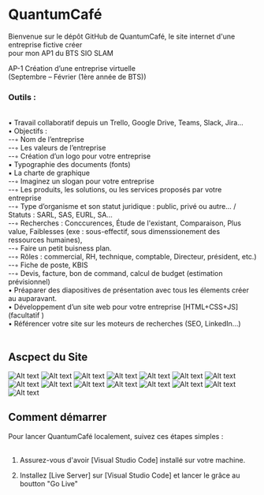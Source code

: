 # QuantumCafé <br>
Bienvenue sur le dépôt GitHub de QuantumCafé, le site internet d'une entreprise fictive créer <br> pour mon AP1 du BTS SIO SLAM <br>

AP-1 Création d’une entreprise virtuelle <br>
(Septembre – Février (1ère année de BTS)) 
 <br>
### Outils :
 <br>
• Travail collaboratif depuis un Trello, Google Drive, Teams, Slack, Jira… <br>
• Objectifs : <br>
--◦ Nom de l’entreprise <br>
--◦ Les valeurs de l’entreprise <br>
--◦ Création d’un logo pour votre entreprise <br>
▪ Typographie des documents (fonts) <br>
▪ La charte de graphique <br>
--◦ Imaginez un slogan pour votre entreprise <br>
--◦ Les produits, les solutions, ou les services proposés par votre entreprise <br>
--◦ Type d’organisme et son statut juridique : public, privé ou autre… / Statuts : SARL, SAS,  EURL, SA… <br>
--◦ Recherches : Conccurences, Étude de l'existant, Comparaison, Plus value, Faiblesses (exe : sous-effectif, sous dimenssionement des ressources humaines), <br>
--◦ Faire un petit buisness plan. <br>
--◦ Rôles : commercial, RH, technique, comptable, Directeur, président, etc.) <br>
--◦ Fiche de poste, KBIS <br>
--◦ Devis, facture, bon de command, calcul de budget (estimation prévisionnel) <br>
• Préaparer des diapositives de présentation avec tous les élements créer au auparavant. <br>
• Développement d’un site web pour votre entreprise [HTML+CSS+JS] (facultatif ) <br>
• Référencer votre site sur les moteurs de recherches (SEO, LinkedIn...) <br>
<br>

## Ascpect du Site <br>
![Alt text](ReadMe_Image/homepage.png)
![Alt text](ReadMe_Image/servicepage.png)
![Alt text](ReadMe_Image/productpage.png)
![Alt text](ReadMe_Image/drinkpage.png)
![Alt text](ReadMe_Image/coffepage.png)
![Alt text](ReadMe_Image/teapage.png)
![Alt text](ReadMe_Image/bubbleteapage.png)
![Alt text](ReadMe_Image/sodapage.png)
![Alt text](ReadMe_Image/foodpage.png)
![Alt text](ReadMe_Image/pizzapage.png)
![Alt text](ReadMe_Image/burgerpage.png)
![Alt text](ReadMe_Image/paninipage.png)
![Alt text](ReadMe_Image/saladepage.png)
![Alt text](ReadMe_Image/gamepage.png)
![Alt text](ReadMe_Image/singinpage.png)

## Comment démarrer <br>
Pour lancer QuantumCafé localement, suivez ces étapes simples : <br>
 <br>
1. Assurez-vous d'avoir [Visual Studio Code] installé sur votre machine. <br>

2. Installez [Live Server] sur [Visual Studio Code] et lancer le grâce au boutton "Go Live" <br>
